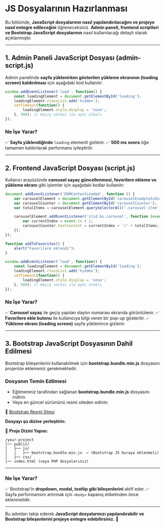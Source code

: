 # **JS Dosyalarının Hazırlanması**
 
Bu bölümde, **JavaScript dosyalarının nasıl yapılandırılacağını ve projeye nasıl entegre edileceğini** öğreneceksiniz. **Admin paneli, frontend scriptleri ve Bootstrap JavaScript dosyalarının** nasıl kullanılacağı detaylı olarak açıklanmıştır.

---

## **1. Admin Paneli JavaScript Dosyası (admin-script.js)**

Admin panelinde **sayfa yüklenirken gösterilen yükleme ekranının (loading screen) kaldırılması** için aşağıdaki kod kullanılır:

```js
window.addEventListener('load', function() {
    const loadingElement = document.getElementById('loading');
    loadingElement.classList.add('hidden');
    setTimeout(function() {
        loadingElement.style.display = 'none';
    }, 500); // Geçiş süresi ile aynı olmalı
});
```

### **Ne İşe Yarar?**
✅ **Sayfa yüklendiğinde** `loading` elementi gizlenir.
✅ **500 ms sonra** öğe tamamen kaldırılarak performans iyileştirilir.

---

## **2. Frontend JavaScript Dosyası (script.js)**

Kullanıcı arayüzünde **carousel sayaç güncellenmesi, favorilere ekleme ve yükleme ekranı** gibi işlemler için aşağıdaki kodlar kullanılır:

```js
document.addEventListener('DOMContentLoaded', function () {
    var carouselElement = document.getElementById('carouselExampleIndicators');
    var carouselCounter = document.getElementById('carouselCounter');
    var totalItems = carouselElement.querySelectorAll('.carousel-item').length;

    carouselElement.addEventListener('slid.bs.carousel', function (event) {
        var currentIndex = event.to + 1;
        carouselCounter.textContent = currentIndex + '/' + totalItems;
    });
});

function addToFavorites() {
    alert("Favorilere eklendi");
}

window.addEventListener('load', function() {
    const loadingElement = document.getElementById('loading');
    loadingElement.classList.add('hidden');
    setTimeout(function() {
        loadingElement.style.display = 'none';
    }, 500); // Geçiş süresi ile aynı olmalı
});
```

### **Ne İşe Yarar?**
✅ **Carousel sayaç** ile geçiş yapılan slaytın numarası ekranda görüntülenir.
✅ **Favorilere ekle butonu** ile kullanıcıya bilgi veren bir pop-up gösterilir.
✅ **Yükleme ekranı (loading screen)** sayfa yüklenince gizlenir.

---

## **3. Bootstrap JavaScript Dosyasının Dahil Edilmesi**

Bootstrap bileşenlerini kullanabilmek için **bootstrap.bundle.min.js** dosyasını projenize eklemeniz gerekmektedir.

### **Dosyanın Temin Edilmesi**
- Eğitmeniniz tarafından sağlanan **bootstrap.bundle.min.js** dosyasını indirin.
- Veya en güncel sürümünü resmi siteden edinin:

🔗 [Bootstrap Resmi Sitesi](https://getbootstrap.com/)

**Dosyayı şu dizine yerleştirin:**

📂 **Proje Dizini Yapısı:**

```
/your-project
│── public/
│   ├── js/
│   │   ├── bootstrap.bundle.min.js  ← (Bootstrap JS buraya eklenmeli)
│   ├── css/
│── index.html (veya PHP dosyalarınız)
```

---



### **Ne İşe Yarar?**
✅ Bootstrap’in **dropdown, modal, tooltip gibi bileşenlerini** aktif eder.
✅ Sayfa performansını artırmak için `<body>` kapanış etiketinden önce eklenmelidir.

---

Bu adımları takip ederek **JavaScript dosyalarınızı yapılandırabilir ve Bootstrap bileşenlerini projeye entegre edebilirsiniz.** 🚀